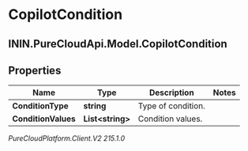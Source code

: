 # CopilotCondition

## ININ.PureCloudApi.Model.CopilotCondition

## Properties

|Name | Type | Description | Notes|
|------------ | ------------- | ------------- | -------------|
| **ConditionType** | **string** | Type of condition. | |
| **ConditionValues** | **List&lt;string&gt;** | Condition values. | |



_PureCloudPlatform.Client.V2 215.1.0_
